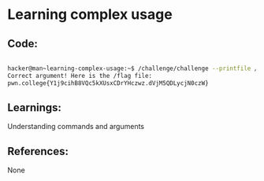 # Learning complex usage
## Code:
```bash

hacker@man~learning-complex-usage:~$ /challenge/challenge --printfile /flag
Correct argument! Here is the /flag file:
pwn.college{Y1j9cihB8VQc5kXUsxCDrYHczwz.dVjM5QDLycjN0czW}
```
## Learnings:
Understanding commands and arguments

## References:
None

